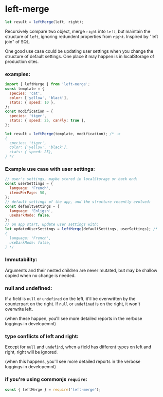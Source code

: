 # left-merge

```js
let result = leftMerge(left, right);
```

Recursively compare two object, merge `right` into `left`, but maintain the structure of `left`, ignoring redundent properties from `right`. Inspired by "left join" of SQL.

One good use case could be updating user settings when you change the structure of default settings. One place it may happen is in localStorage of production sites.

### examples:

```js
import { leftMerge } from 'left-merge';
const template = {
  species: 'cat',
  color: ['yellow', 'black'],
  stats: { speed: 10 },
};
const modification = {
  species: 'tiger',
  stats: { speed: 25, canFly: true },
};

let result = leftMerge(template, modification); /* ->
{
  species: 'tiger',
  color: ['yellow', 'black'],
  stats: { speed: 25},
} */
```

### Example use case with user settings:

```js
// user's settings, maybe stored in localStorage or back end:
const userSettings = {
  language: 'French',
  itemsPerPage: 50,
};
// default settings of the app, and the structure recently evolved:
const defaultSettings = {
  language: 'Enligsh',
  useDarkMode: false,
};
// on app start, update user settings with:
let updatedUserSettings = leftMerge(defaultSettings, userSettings); /* ->
{
  language: 'French',
  useDarkMode: false,
} */
```

### Immutability:

Arguments and their nested children are never mutated, but may be shallow copied when no change is needed.

### null and undefined:

If a field is `null` or `undefined` on the left, it'll be overwritten by the counterpart on the right. If `null` or `undefined` is on the right, it won't overwrite left.

(when these happen, you'll see more detailed reports in the verbose loggings in developemnt)

### type conflicts of left and right:

Except for `null` and `undefind`, when a field has different types on left and right, right will be ignored.

(when this happens, you'll see more detailed reports in the verbose loggings in developemnt)

### if you're using commonjs `require`:

```js
const { leftMerge } = require('left-merge');
```
